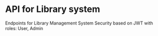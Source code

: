 # API for Library system

Endpoints for Library Management System 
Security based on JWT with roles: User, Admin
